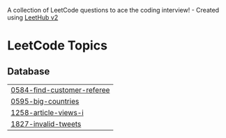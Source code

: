 A collection of LeetCode questions to ace the coding interview! - Created using [LeetHub v2](https://github.com/arunbhardwaj/LeetHub-2.0)
<!---LeetCode Topics Start-->
# LeetCode Topics
## Database
|  |
| ------- |
| [0584-find-customer-referee](https://github.com/shiveshgupta75/SQL-50-LEETCODE-PRACTICE/tree/master/0584-find-customer-referee) |
| [0595-big-countries](https://github.com/shiveshgupta75/SQL-50-LEETCODE-PRACTICE/tree/master/0595-big-countries) |
| [1258-article-views-i](https://github.com/shiveshgupta75/SQL-50-LEETCODE-PRACTICE/tree/master/1258-article-views-i) |
| [1827-invalid-tweets](https://github.com/shiveshgupta75/SQL-50-LEETCODE-PRACTICE/tree/master/1827-invalid-tweets) |
<!---LeetCode Topics End-->